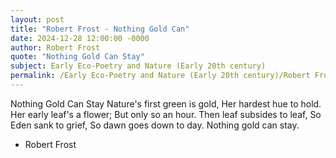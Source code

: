 ```yaml
---
layout: post
title: "Robert Frost - Nothing Gold Can"
date: 2024-12-28 12:00:00 -0000
author: Robert Frost
quote: "Nothing Gold Can Stay"
subject: Early Eco-Poetry and Nature (Early 20th century)
permalink: /Early Eco-Poetry and Nature (Early 20th century)/Robert Frost/Robert Frost - Nothing Gold Can
---
```


Nothing Gold Can Stay
Nature's first green is gold,
Her hardest hue to hold.
Her early leaf's a flower;
But only so an hour.
Then leaf subsides to leaf,
So Eden sank to grief,
So dawn goes down to day.
Nothing gold can stay.

- Robert Frost
